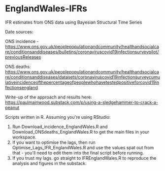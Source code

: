 # EnglandWales-IFRs
IFR estimates from ONS data using Bayesian Structural Time Series

Date sources: 

ONS incidence - https://www.ons.gov.uk/peoplepopulationandcommunity/healthandsocialcare/conditionsanddiseases/bulletins/coronaviruscovid19infectionsurveypilot/previousReleases 

ONS deaths: https://www.ons.gov.uk/peoplepopulationandcommunity/healthandsocialcare/conditionsanddiseases/datasets/coronaviruscovid19infectionsurveycumulativeincidenceofthepercentageofpeoplewhohavetestedpositiveforcovid19infectionsengland

Write-up of the approach and results here: https://paulmainwood.substack.com/p/using-a-sledgehammer-to-crack-a-peanut

Scripts written in R. Assuming you're using RStudio:

1) Run Download_incidence_EnglandWales.R and Download_ONSdeaths_EnglandWales.R to get the main files in your workspace.
2) If you want to optimise the lags, then run Optimise_Lags_IFR_EnglandWales.R and use the values spat out from that - you'll need to edit them into the final script before running.
3) If you trust my lags. go straight to IFREnglandWales.R to reproduce the analysis and figures in the substack.
